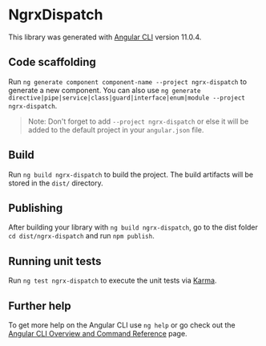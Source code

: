 # NgrxDispatch

This library was generated with [Angular CLI](https://github.com/angular/angular-cli) version 11.0.4.

## Code scaffolding

Run `ng generate component component-name --project ngrx-dispatch` to generate a new component. You can also use `ng generate directive|pipe|service|class|guard|interface|enum|module --project ngrx-dispatch`.
> Note: Don't forget to add `--project ngrx-dispatch` or else it will be added to the default project in your `angular.json` file. 

## Build

Run `ng build ngrx-dispatch` to build the project. The build artifacts will be stored in the `dist/` directory.

## Publishing

After building your library with `ng build ngrx-dispatch`, go to the dist folder `cd dist/ngrx-dispatch` and run `npm publish`.

## Running unit tests

Run `ng test ngrx-dispatch` to execute the unit tests via [Karma](https://karma-runner.github.io).

## Further help

To get more help on the Angular CLI use `ng help` or go check out the [Angular CLI Overview and Command Reference](https://angular.io/cli) page.
